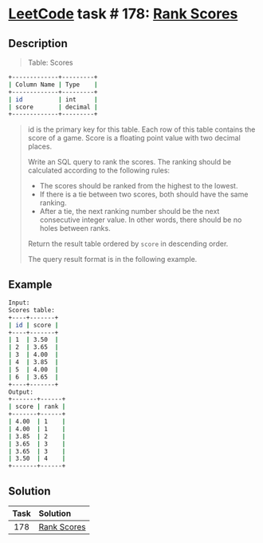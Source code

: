 # [LeetCode][leetcode] task # 178: [Rank Scores][task]

Description
-----------

> Table: Scores
```sh
+-------------+---------+
| Column Name | Type    |
+-------------+---------+
| id          | int     |
| score       | decimal |
+-------------+---------+
```
> id is the primary key for this table.
> Each row of this table contains the score of a game.
> Score is a floating point value with two decimal places.
> 
> Write an SQL query to rank the scores.
> The ranking should be calculated according to the following rules:
> * The scores should be ranked from the highest to the lowest.
> * If there is a tie between two scores, both should have the same ranking.
> * After a tie, the next ranking number should be the next consecutive integer value.
> In other words, there should be no holes between ranks.
> 
> Return the result table ordered by `score` in descending order.
> 
> The query result format is in the following example.

Example
-------

```sh
Input: 
Scores table:
+----+-------+
| id | score |
+----+-------+
| 1  | 3.50  |
| 2  | 3.65  |
| 3  | 4.00  |
| 4  | 3.85  |
| 5  | 4.00  |
| 6  | 3.65  |
+----+-------+
Output: 
+-------+------+
| score | rank |
+-------+------+
| 4.00  | 1    |
| 4.00  | 1    |
| 3.85  | 2    |
| 3.65  | 3    |
| 3.65  | 3    |
| 3.50  | 4    |
+-------+------+
```

Solution
--------

| Task | Solution                |
|:----:|:------------------------|
| 178  | [Rank Scores][solution] |


[leetcode]: <http://leetcode.com/>
[task]: <https://leetcode.com/problems/employees-earning-more-than-their-managers/>
[solution]: <https://github.com/wellaxis/witalis-jkit/blob/main/module/tasks/src/main/java/com/witalis/jkit/tasks/core/task/leetcode/h2/p178/option/Practice.java>
